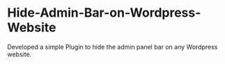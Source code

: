 # Hide-Admin-Bar-on-Wordpress-Website
Developed a simple Plugin to hide the admin panel bar on any Wordpress website. 
